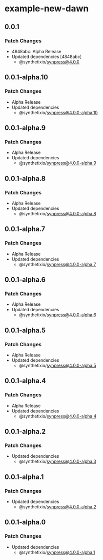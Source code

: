 # example-new-dawn

## 0.0.1

### Patch Changes

- 4848abc: Alpha Release
- Updated dependencies [4848abc]
  - @synthetixio/synpress@4.0.0

## 0.0.1-alpha.10

### Patch Changes

- Alpha Release
- Updated dependencies
  - @synthetixio/synpress@4.0.0-alpha.10

## 0.0.1-alpha.9

### Patch Changes

- Alpha Release
- Updated dependencies
  - @synthetixio/synpress@4.0.0-alpha.9

## 0.0.1-alpha.8

### Patch Changes

- Alpha Release
- Updated dependencies
  - @synthetixio/synpress@4.0.0-alpha.8

## 0.0.1-alpha.7

### Patch Changes

- Alpha Release
- Updated dependencies
  - @synthetixio/synpress@4.0.0-alpha.7

## 0.0.1-alpha.6

### Patch Changes

- Alpha Release
- Updated dependencies
  - @synthetixio/synpress@4.0.0-alpha.6

## 0.0.1-alpha.5

### Patch Changes

- Alpha Release
- Updated dependencies
  - @synthetixio/synpress@4.0.0-alpha.5

## 0.0.1-alpha.4

### Patch Changes

- Alpha Release
- Updated dependencies
  - @synthetixio/synpress@4.0.0-alpha.4

## 0.0.1-alpha.2

### Patch Changes

- Updated dependencies
  - @synthetixio/synpress@4.0.0-alpha.3

## 0.0.1-alpha.1

### Patch Changes

- Updated dependencies
  - @synthetixio/synpress@4.0.0-alpha.2

## 0.0.1-alpha.0

### Patch Changes

- Updated dependencies
  - @synthetixio/synpress@4.0.0-alpha.1
